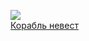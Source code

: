 ![](/books/foreign_contemporary/Джоджо%20Мойес/Корабль%20невест.jpg)  
[Корабль невест](/books/foreign_contemporary/Джоджо%20Мойес/Корабль%20невест)